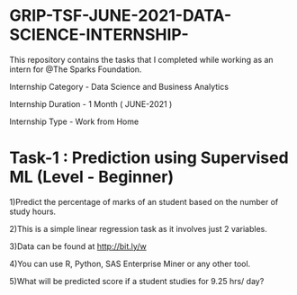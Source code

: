 # GRIP-TSF-JUNE-2021-DATA-SCIENCE-INTERNSHIP-
This repository contains the tasks that I completed while working as an intern for @The Sparks Foundation.

Internship Category - Data Science and Business Analytics

Internship Duration - 1 Month ( JUNE-2021 )

Internship Type - Work from Home




# Task-1 : Prediction using Supervised ML (Level - Beginner)

  1)Predict the percentage of marks of an student based on the number of study hours.
  
  2)This is a simple linear regression task as it involves just 2 variables.
  
  3)Data can be found at http://bit.ly/w
  
  4)You can use R, Python, SAS Enterprise Miner or any other tool.
  
  5)What will be predicted score if a student studies for 9.25 hrs/ day?
